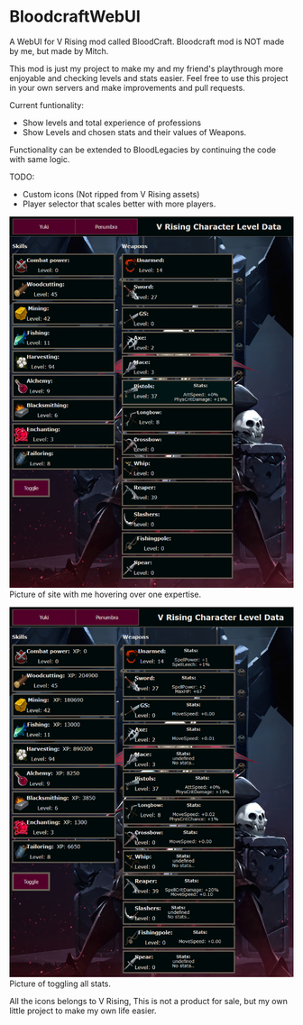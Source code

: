 # BloodcraftWebUI

A WebUI for V Rising mod called BloodCraft.
Bloodcraft mod is NOT made by me, but made by Mitch.

This mod is just my project to make my and my friend's playthrough more enjoyable and checking levels and stats easier.
Feel free to use this project in your own servers and make improvements and pull requests.

Current funtionality:
- Show levels and total experience of professions
- Show Levels and chosen stats and their values of Weapons.

Functionality can be extended to BloodLegacies by continuing the code with same logic.

TODO:
- Custom icons (Not ripped from V Rising assets)
- Player selector that scales better with more players.


![screenshot without toggle](screenshots/screenshot1.png)
Picture of site with me hovering over one expertise.

![screenshot of toggle](screenshots/screenshot2.png)
Picture of toggling all stats.


All the icons belongs to V Rising, This is not a product for sale, but my own little project to make my own life easier.
